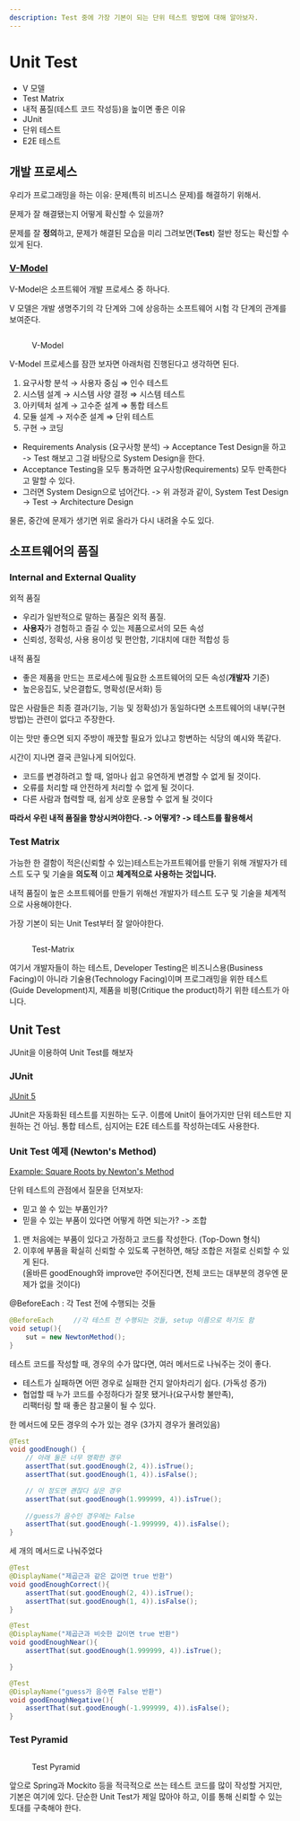 ```yaml
---
description: Test 중에 가장 기본이 되는 단위 테스트 방법에 대해 알아보자.
---
```


# Unit Test

* V 모델
* Test Matrix
* 내적 품질(테스트 코드 작성등)을 높이면 좋은 이유
* JUnit
* 단위 테스트
* E2E 테스트

## 개발 프로세스

우리가 프로그래밍을 하는 이유: 문제(특히 비즈니스 문제)를 해결하기 위해서.

문제가 잘 해결됐는지 어떻게 확신할 수 있을까?&#x20;

문제를 잘 **정의**하고, 문제가 해결된 모습을 미리 그려보면(**Test**) 절반 정도는 확신할 수 있게 된다.

### [V-Model](https://ko.wikipedia.org/wiki/V\_%EB%AA%A8%EB%8D%B8)

V-Model은 소프트웨어 개발 프로세스 중 하나다.

V 모델은 개발 생명주기의 각 단계와 그에 상응하는 소프트웨어 시험 각 단계의 관계를 보여준다.

<figure><img src="../../.gitbook/assets/V-model.jpg" alt=""><figcaption><p>V-Model</p></figcaption></figure>

V-Model 프로세스를 잠깐 보자면 아래처럼 진행된다고 생각하면 된다.

1. 요구사항 분석 → 사용자 중심 ⇒ 인수 테스트
2. 시스템 설계 → 시스템 사양 결정 ⇒ 시스템 테스트
3. 아키텍처 설계 → 고수준 설계 ⇒ 통합 테스트
4. 모듈 설계 → 저수준 설계 ⇒ 단위 테스트
5. 구현 → 코딩

* Requirements Analysis (요구사항 분석) -> Acceptance Test Design을 하고 -> Test 해보고 그걸 바탕으로 System Design을 한다.
* Acceptance Testing을 모두 통과하면 요구사항(Requirements) 모두 만족한다고 말할 수 있다.
* 그러면 System Design으로 넘어간다. -> 위 과정과 같이, System Test Design -> Test -> Architecture Design

물론, 중간에 문제가 생기면 위로 올라가 다시 내려올 수도 있다.



## 소프트웨어의 품질

### Internal and External Quality

외적 품질

* 우리가 일반적으로 말하는 품질은 외적 품질.
* **사용자**가 경험하고 즐길 수 있는 제품으로서의 모든 속성
* 신뢰성, 정확성, 사용 용이성 및 편안함, 기대치에 대한 적합성 등

내적 품질

* 좋은 제품을 만드는 프로세스에 필요한 소프트웨어의 모든 속성(**개발자** 기준)
* 높은응집도, 낮은결합도, 명확성(문서화) 등

많은 사람들은 최종 결과(기능, 기능 및 정확성)가 동일하다면 소프트웨어의 내부(구현 방법)는 관련이 없다고 주장한다.

이는 맛만 좋으면 되지 주방이 깨끗할 필요가 있냐고 항변하는 식당의 예시와 똑같다.

시간이 지나면 결국 큰일나게 되어있다.&#x20;

* 코드를 변경하려고 할 때, 얼마나 쉽고 유연하게 변경할 수 없게 될 것이다.
* 오류를 처리할 때 안전하게 처리할 수 없게 될 것이다.
* 다른 사람과 협력할 때, 쉽게 상호 운용할 수 없게 될 것이다

**따라서 우린 내적 품질을 향상시켜야한다. -> 어떻게? -> 테스트를 활용해서**

### Test Matrix

가능한 한 결함이 적은(신뢰할 수 있는)테스트는가프트웨어를 만들기 위해 개발자가 테스트 도구 및 기술을 **의도적** 이고 **체계적으로 사용하는 것입니다.**

내적 품질이 높은 소프트웨어를 만들기 위해선 개발자가 테스트 도구 및 기술을 체계적으로 사용해야한다.

가장 기본이 되는 Unit Test부터 잘 알아야한다.

<figure><img src="../../.gitbook/assets/test-matrix.jpg" alt=""><figcaption><p>Test-Matrix</p></figcaption></figure>

여기서 개발자들이 하는 테스트, Developer Testing은 비즈니스용(Business Facing)이 아니라 기술용(Technology Facing)이며 프로그래밍을 위한 테스트(Guide Development)지, 제품을 비평(Critique the product)하기 위한 테스트가 아니다.

## Unit Test

JUnit을 이용하여 Unit Test를 해보자

### JUnit

[JUnit 5](https://junit.org/)

JUnit은 자동화된 테스트를 지원하는 도구. 이름에 Unit이 들어가지만 단위 테스트만 지원하는 건 아님. 통합 테스트, 심지어는 E2E 테스트를 작성하는데도 사용한다.

### Unit Test 예제 (Newton's Method)

[Example: Square Roots by Newton's Method](https://mitp-content-server.mit.edu/books/content/sectbyfn/books\_pres\_0/6515/sicp.zip/full-text/book/book-Z-H-10.html#%\_sec\_1.1.7)

단위 테스트의 관점에서 질문을 던져보자:

* 믿고 쓸 수 있는 부품인가?
* 믿을 수 있는 부품이 있다면 어떻게 하면 되는가? -> 조합

1. 맨 처음에는 부품이 있다고 가정하고 코드를 작성한다. (Top-Down 형식)
2. 이후에 부품을 확실히 신뢰할 수 있도록 구현하면, 해당 조합은 저절로 신뢰할 수 있게 된다.\
   (올바른 goodEnough와 improve만 주어진다면, 전체 코드는 대부분의 경우엔 문제가 없을 것이다)

@BeforeEach : 각 Test 전에 수행되는 것들

```java
@BeforeEach     //각 테스트 전 수행되는 것들, setup 이름으로 하기도 함
void setup(){
    sut = new NewtonMethod();
}
```

테스트 코드를 작성할 때, 경우의 수가 많다면, 여러 메서드로 나눠주는 것이 좋다.

* 테스트가 실패하면 어떤 경우로 실패한 건지 알아차리기 쉽다. (가독성 증가)
* 협업할 때 누가 코드를 수정하다가 잘못 됐거나(요구사항 불만족), \
  리팩터링 할 때 좋은 참고물이 될 수 있다.

한 메서드에 모든 경우의 수가 있는 경우 (3가지 경우가 몰려있음)

```java
@Test
void goodEnough() {
    // 아래 둘은 너무 명확한 경우
    assertThat(sut.goodEnough(2, 4)).isTrue();
    assertThat(sut.goodEnough(1, 4)).isFalse();

    // 이 정도면 괜찮다 싶은 경우
    assertThat(sut.goodEnough(1.999999, 4)).isTrue();
	
    //guess가 음수인 경우에는 False
    assertThat(sut.goodEnough(-1.999999, 4)).isFalse();
}
```

세 개의 메서드로 나눠주었다

```java
@Test
@DisplayName("제곱근과 같은 값이면 true 반환")
void goodEnoughCorrect(){
    assertThat(sut.goodEnough(2, 4)).isTrue();
    assertThat(sut.goodEnough(1, 4)).isFalse();
}

@Test
@DisplayName("제곱근과 비슷한 값이면 true 반환")
void goodEnoughNear(){
    assertThat(sut.goodEnough(1.999999, 4)).isTrue();

}

@Test
@DisplayName("guess가 음수면 False 반환")
void goodEnoughNegative(){
    assertThat(sut.goodEnough(-1.999999, 4)).isFalse();
}
```

### Test Pyramid

<figure><img src="../../.gitbook/assets/testPyramid.png" alt=""><figcaption><p>Test Pyramid</p></figcaption></figure>

앞으로 Spring과 Mockito 등을 적극적으로 쓰는 테스트 코드를 많이 작성할 거지만, 기본은 여기에 있다. 단순한 Unit Test가 제일 많아야 하고, 이를 통해 신뢰할 수 있는 토대를 구축해야 한다.
